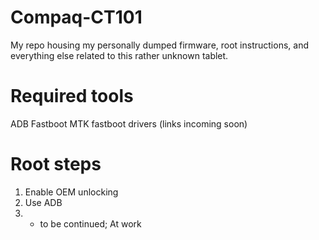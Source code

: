 # Compaq-CT101
My repo housing my personally dumped firmware, root instructions, and everything else related to this rather unknown tablet.

# Required tools
ADB
Fastboot
MTK fastboot drivers 
(links incoming soon)

# Root steps
1. Enable OEM unlocking
2. Use ADB
3. * to be continued; At work
